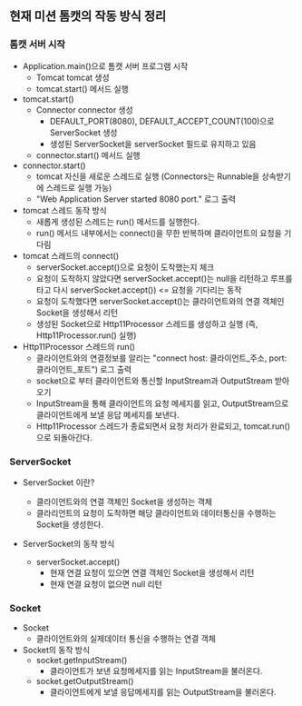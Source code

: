 ## 현재 미션 톰캣의 작동 방식 정리

### 톰캣 서버 시작

- Application.main()으로 톰캣 서버 프로그램 시작
    - Tomcat tomcat 생성
    - tomcat.start() 메서드 실행
- tomcat.start()
    - Connector connector 생성
        - DEFAULT_PORT(8080), DEFAULT_ACCEPT_COUNT(100)으로 ServerSocket 생성
        - 생성된 ServerSocket을 serverSocket 필드로 유지하고 있음
    - connector.start() 메서드 실행
- connector.start()
    - tomcat 자신을 새로운 스레드로 실행 (Connectors는 Runnable을 상속받기에 스레드로 실행 가능)
    - "Web Application Server started 8080 port." 로그 출력
- tomcat 스레드 동작 방식
    - 새롭게 생성된 스레드는 run() 메서드를 실행한다.
    - run() 메서드 내부에서는 connect()을 무한 반복하며 클라이언트의 요청을 기다림
- tomcat 스레드의 connect()
    - serverSocket.accept()으로 요청이 도착했는지 체크
    - 요청이 도착하지 않았다면 serverSocket.accept()는 null을 리턴하고 루프를 타고 다시 serverSocket.accept()) <= 요청을 기다리는
      동작
    - 요청이 도착했다면 serverSocket.accept()는 클라이언트와의 연결 객체인 Socket을 생성해서 리턴
    - 생성된 Socket으로 Http11Processor 스레드를 생성하고 실행 (즉, Http11Processor.run() 실행)
- Http11Processor 스레드의 run()
    - 클라이언트와의 연결정보를 알리는 "connect host: 클라이언트_주소, port: 클라이언트_포트") 로그 출력
    - socket으로 부터 클라이언트와 통신할 InputStream과 OutputStream 받아오기
    - InputStream을 통해 클라이언트의 요청 메세지를 읽고, OutputStream으로 클라이언트에게 보낼 응답 메세지를 보낸다.
    - Http11Processor 스레드가 종료되면서 요청 처리가 완료되고, tomcat.run()으로 되돌아간다.

### ServerSocket

- ServerSocket 이란?
    - 클라이언트와의 연결 객체인 Socket을 생성하는 객체
    - 클라리언트의 요청이 도착하면 해당 클라이언트와 데이터통신을 수행하는 Socket을 생성한다.

- ServerSocket의 동작 방식
    - serverSocket.accept()
        - 현재 연결 요청이 있으면 연결 객체인 Socket을 생성해서 리턴
        - 현재 연결 요청이 없으면 null 리턴

### Socket

- Socket
    - 클라이언트와의 실제데이터 통신을 수행하는 연결 객체
- Socket의 동작 방식
    - socket.getInputStream()
        - 클라이언트가 보낸 요청메세지를 읽는 InputStream을 불러온다.
    - socket.getOutputStream()
        - 클라이언트에게 보낼 응답메세지를 읽는 OutputStream을 불러온다.


